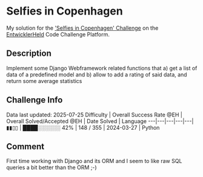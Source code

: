 # Selfies in Copenhagen

My solution for the ['Selfies in Copenhagen' Challenge](https://platform.entwicklerheld.de/challenge/selfies-in-copenhagen?technology=Python) on the [EntwicklerHeld](https://platform.entwicklerheld.de/) Code Challenge Platform.

## Description
Implement some Django Webframework related functions that a) get a list of data of a predefined model and b) allow to add a rating of said data, and return some average statistics

## Challenge Info
Data last updated: 2025-07-25
Difficulty | Overall Success Rate @EH | Overall Solved/Accepted @EH | Date Solved | Language
---|---|---|---|---|
▮▮▯▯ | ████░░░░░░ 42% | 148 / 355 | 2024-03-27 | Python

## Comment
First time working with Django and its ORM and I seem to like raw SQL queries a bit better than the ORM ;-)